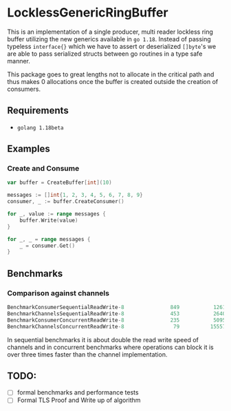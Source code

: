 # LocklessGenericRingBuffer

This is an implementation of a single producer, multi reader lockless ring buffer utilizing the new generics available in 
`go 1.18`. Instead of passing typeless `interface{}` which we have to assert or deserialized `[]byte`'s we are able to 
pass serialized structs between go routines in a type safe manner.

This package goes to great lengths not to allocate in the critical path and thus makes 0 allocations once the buffer is 
created outside the creation of consumers. 

## Requirements
- `golang 1.18beta`

## Examples

### Create and Consume 
```go
var buffer = CreateBuffer[int](10)

messages := []int{1, 2, 3, 4, 5, 6, 7, 8, 9}
consumer, _ := buffer.CreateConsumer()

for _, value := range messages {
	buffer.Write(value)
}

for _, _ = range messages {
	_ = consumer.Get()
}
```

## Benchmarks 

### Comparison against channels 
```sql
BenchmarkConsumerSequentialReadWrite-8               849           1261116 ns/op            1060 B/op          4 allocs/op
BenchmarkChannelsSequentialReadWrite-8               453           2640028 ns/op             896 B/op          1 allocs/op
BenchmarkConsumerConcurrentReadWrite-8               235           5095339 ns/op         4102668 B/op         37 allocs/op
BenchmarkChannelsConcurrentReadWrite-8                79          15557314 ns/op         4102493 B/op         33 allocs/op
```

In sequential benchmarks it is about double the read write speed of channels and in concurrent benchmarks where 
operations can block it is over three times faster than the channel implementation. 

## TODO:
- [ ] formal benchmarks and performance tests
- [ ] Formal TLS Proof and Write up of algorithm
